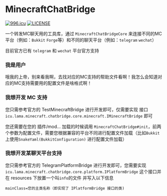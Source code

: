 # MinecraftChatBridge

[![996.icu](https://img.shields.io/badge/link-996.icu-red.svg)](https://996.icu)
[![LICENSE](https://img.shields.io/badge/license-Anti%20996-blue.svg)](https://github.com/996icu/996.ICU/blob/master/LICENSE)

一个转发MC聊天用的工具库，通过 `MinecraftChatBridgeCore` 来连接不同的MC平台（例如：`Bukkit` `Forge`等）和不同的聊天平台（例如：`telegram` `wechat`）

目前官方已有 `telegram` 和 `wechat` 平台官方支持

### 我是用户
哦我的上帝，别来看我啊，去找对应的MC支持的帮助文件看啊！我怎么会知道对应的MC支持需要用的配置文件是啥格式啊！

### 我想开发 MC 支持
您只需参考官方的 TestMinecraftBridge 进行开发即可，仅需要实现 接口`icu.lama.minecraft.chatbridge.core.minecraft.IMinecraftBridge` 即可

您还需要在您的 插件/mod... 加载的时候调用 `MinecraftChatBridge#init`，前两个参数为配置文件，需要您根据兼容的平台不同进行配置文件加载（比如`Bukkit`上使用`SnakeYaml(BukkitConfiguration)` 进行配置文件加载）

### 我想开发某聊天平台支持
您只需参考官方的 TelegramPlatformBridge 进行开发即可，您需要实现 `icu.lama.minecraft.chatbridge.core.platform.IPlatformBridge` 这个接口并在 resources 下放置一个叫`info`的文件
并写入以下信息
```properties
mainClass=您的主类名称（即实现了 IPlatformBridge 接口的类)
```

